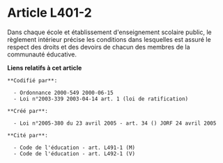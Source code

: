 # Article L401-2

Dans chaque école et établissement d'enseignement scolaire public, le règlement intérieur précise les conditions dans
lesquelles est assuré le respect des droits et des devoirs de chacun des membres de la communauté éducative.

**Liens relatifs à cet article**

	**Codifié par**:

	  - Ordonnance 2000-549 2000-06-15
	  - Loi n°2003-339 2003-04-14 art. 1 (loi de ratification)

	**Créé par**:

	  - Loi n°2005-380 du 23 avril 2005 - art. 34 () JORF 24 avril 2005

	**Cité par**:

	  - Code de l'éducation - art. L491-1 (M)
	  - Code de l'éducation - art. L492-1 (V)
